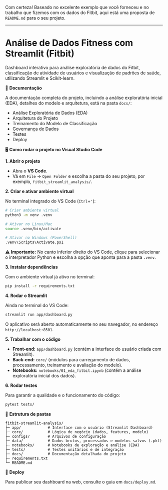 Com certeza\! Baseado no excelente exemplo que você forneceu e no trabalho que fizemos com os dados do Fitbit, aqui está uma proposta de `README.md` para o seu projeto.

-----

# Análise de Dados Fitness com Streamlit (Fitbit)

Dashboard interativo para análise exploratória de dados do Fitbit, classificação de atividade de usuários e visualização de padrões de saúde, utilizando Streamlit e Scikit-learn.

📖 **Documentação**

A documentação completa do projeto, incluindo a análise exploratória inicial (EDA), detalhes do modelo e arquitetura, está na pasta `docs/`:

  * Análise Exploratória de Dados (EDA)
  * Arquitetura do Projeto
  * Treinamento do Modelo de Classificação
  * Governança de Dados
  * Testes
  * Deploy

🖥️ **Como rodar o projeto no Visual Studio Code**

**1. Abrir o projeto**

  * Abra o **VS Code**.
  * Vá em `File` → `Open Folder` e escolha a pasta do seu projeto, por exemplo, `fitbit_streamlit_analysis/`.

**2. Criar e ativar ambiente virtual**

No terminal integrado do VS Code (`Ctrl`+`'`):

```bash
# Criar ambiente virtual
python3 -m venv .venv

# Ativar no Linux/Mac
source .venv/bin/activate

# Ativar no Windows (PowerShell)
.venv\Scripts\Activate.ps1
```

⚠️ **Importante:** No canto inferior direito do VS Code, clique para selecionar o interpretador Python e escolha a opção que aponta para a pasta `.venv`.

**3. Instalar dependências**

Com o ambiente virtual já ativo no terminal:

```bash
pip install -r requirements.txt
```

**4. Rodar o Streamlit**

Ainda no terminal do VS Code:

```bash
streamlit run app/dashboard.py
```

O aplicativo será aberto automaticamente no seu navegador, no endereço `http://localhost:8501`.

**5. Trabalhar com o código**

  * **Front-end:** `app/dashboard.py` (contém a interface do usuário criada com Streamlit).
  * **Back-end:** `core/` (módulos para carregamento de dados, processamento, treinamento e avaliação do modelo).
  * **Notebooks:** `notebooks/01_eda_fitbit.ipynb` (contém a análise exploratória inicial dos dados).

**6. Rodar testes**

Para garantir a qualidade e o funcionamento do código:

```bash
pytest tests/
```

📂 **Estrutura de pastas**

```
fitbit-streamlit-analysis/
├─ app/            # Interface com o usuário (Streamlit Dashboard)
├─ core/           # Lógica de negócio (dados, features, modelo)
├─ configs/        # Arquivos de configuração
├─ data/           # Dados brutos, processados e modelos salvos (.pkl)
├─ notebooks/      # Notebooks de exploração e análise (EDA)
├─ tests/          # Testes unitários e de integração
├─ docs/           # Documentação detalhada do projeto
├─ requirements.txt
└─ README.md
```

🚀 **Deploy**

Para publicar seu dashboard na web, consulte o guia em `docs/deploy.md`.
